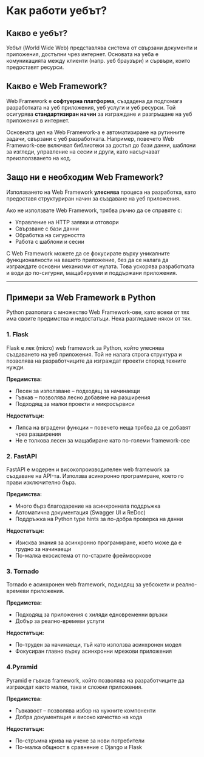 # Как работи уебът?

## Какво е уебът?

Уебът (World Wide Web) представлява система от свързани документи и приложения, достъпни чрез интернет. Основата на уеба е комуникацията между клиенти (напр. уеб браузъри) и сървъри, които предоставят ресурси.

## Какво е Web Framework?

Web Framework е **софтуерна платформа**, създадена да подпомага разработката на уеб приложения, уеб услуги и уеб ресурси. Той осигурява **стандартизиран начин** за изграждане и разгръщане на уеб приложения в интернет.

Основната цел на Web Framework-а е автоматизиране на рутинните задачи, свързани с уеб разработката. Например, повечето Web Framework-ове включват библиотеки за достъп до бази данни, шаблони за изгледи, управление на сесии и други, като насърчават преизползването на код.

## Защо ни е необходим Web Framework?

Използването на Web Framework **улеснява** процеса на разработка, като предоставя структуриран начин за създаване на уеб приложения.

Ако не използвате Web Framework, трябва ръчно да се справяте с:
* Управление на HTTP заявки и отговори
* Свързване с бази данни
* Обработка на сигурността
* Работа с шаблони и сесии

С Web Framework можете да се фокусирате върху уникалните функционалности на вашето приложение, без да се налага да изграждате основни механизми от нулата. Това ускорява разработката и води до по-сигурни, мащабируеми и поддържани приложения.

---

## Примери за Web Framework в Python

Python разполага с множество Web Framework-ове, като всеки от тях има своите предимства и недостатъци. Нека разгледаме някои от тях.

### 1. Flask
Flask е лек (micro) web framework за Python, който улеснява създаването на уеб приложения. Той не налага строга структура и позволява на разработчиците да изграждат проекти според техните нужди.

**Предимства:**

* Лесен за използване – подходящ за начинаещи
* Гъвкав – позволява лесно добавяне на разширения
* Подходящ за малки проекти и микросървиси

**Недостатъци:**

* Липса на вградени функции – повечето неща трябва да се добавят чрез разширения
* Не е толкова лесен за мащабиране като по-големи framework-ове

### 2. FastAPI

FastAPI е модерен и високопроизводителен web framework за създаване на API-та. Използва асинхронно програмиране, което го прави изключително бърз.

**Предимства:**

* Много бърз благодарение на асинхронната поддръжка
* Автоматична документация (Swagger UI и ReDoc)
* Поддръжка на Python type hints за по-добра проверка на данни

**Недостатъци:**

* Изисква знания за асинхронно програмиране, което може да е трудно за начинаещи
* По-малка екосистема от по-старите фреймворкове

### 3. Tornado

Tornado е асинхронен web framework, подходящ за уебсокети и реално-времеви приложения.

**Предимства:**

* Подходящ за приложения с хиляди едновременни връзки
* Добър за реално-времеви услуги

**Недостатъци:**

* По-труден за начинаещи, тъй като използва асинхронен модел
* Фокусиран главно върху асинхронни мрежови приложения

### 4.Pyramid

Pyramid е гъвкав framework, който позволява на разработчиците да изграждат както малки, така и сложни приложения.

**Предимства:**

* Гъвкавост – позволява избор на нужните компоненти
* Добра документация и високо качество на кода

**Недостатъци:**

* По-стръмна крива на учене за нови потребители
* По-малка общност в сравнение с Django и Flask
